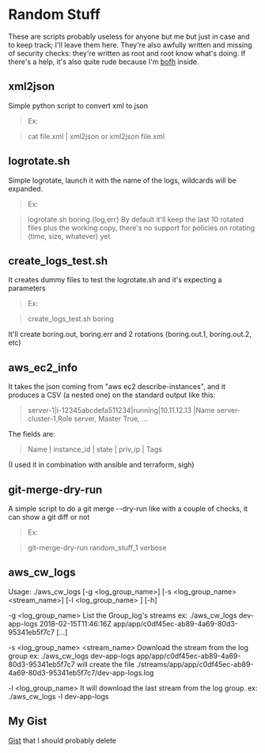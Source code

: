 # Random Stuff

These are scripts probably useless for anyone but me but just in case and to keep track; I'll leave them here. They're also awfully written and missing of security checks: they're written as root and root know what's doing. If there's a help, it's also quite rude because I'm [bofh](https://en.wikipedia.org/wiki/Bastard_Operator_From_Hell) inside. 


## xml2json 
Simple python script to convert xml to json 
> Ex:

> cat file.xml | xml2json
or
> xml2json file.xml


## logrotate.sh
Simple logrotate, launch it with the name of the logs, wildcards will be expanded.
> Ex: 

> logrotate.sh boring.{log,err}
By default it'll keep the last 10 rotated files plus the working copy, there's no support for policies on rotating (time, size, whatever) yet


## create_logs_test.sh
It creates dummy files to test the logrotate.sh and it's expecting a parameters
> Ex:

> create_logs_test.sh boring

It'll create boring.out, boring.err and 2 rotations (boring.out.1, boring.out.2, etc)

## aws_ec2_info
It takes the json coming from "aws ec2 describe-instances", and it produces a CSV (a nested one) on the standard output like this:
> server-1|i-12345abcdefa511234|running|10.11.12.13 |Name server-cluster-1,Role server, Master True, ...

The fields are:
>  Name   |  instance_id       | state |  priv_ip   | Tags

(I used it in combination with ansible and terraform, sigh)

## git-merge-dry-run
A simple script to do a git merge --dry-run like with a couple of checks, it can show a git diff or not
> Ex:

> git-merge-dry-run random_stuff_1 verbose

## aws_cw_logs
  Usage: ./aws_cw_logs [-g <log_group_name>] [-s <log_group_name> <stream_name>] [-l <log_group_name> ] [-h]

  -g <log_group_name> List the Group_log\'s streams
    ex:
       ./aws_cw_logs dev-app-logs
    2018-02-15T11:46:16Z app/app/c0df45ec-ab89-4a69-80d3-95341eb5f7c7
    [...]

  -s <log_group_name> <stream_name> Download the stream from the log group
    ex:
       ./aws_cw_logs dev-app-logs app/app/c0df45ec-ab89-4a69-80d3-95341eb5f7c7
       will create the file ./streams/app/app/c0df45ec-ab89-4a69-80d3-95341eb5f7c7/dev-app-logs.log

  -l  <log_group_name>  It will download the last stream from the log group.
    ex:
       ./aws_cw_logs -l dev-app-logs



## My Gist
[Gist](https://gist.github.com/jtheo) that I should probably delete
